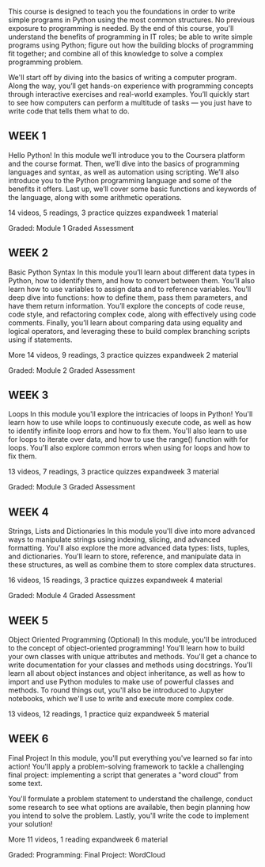 This course is designed to teach you the foundations in order to write simple programs in Python using the most common structures. No previous exposure to programming is needed. By the end of this course, you'll understand the benefits of programming in IT roles; be able to write simple programs using Python; figure out how the building blocks of programming fit together; and combine all of this knowledge to solve a complex programming problem. 

We'll start off by diving into the basics of writing a computer program. Along the way, you’ll get hands-on experience with programming concepts through interactive exercises and real-world examples. You’ll quickly start to see how computers can perform a multitude of tasks — you just have to write code that tells them what to do.


## WEEK 1
Hello Python!
In this module we’ll introduce you to the Coursera platform and the course format. Then, we’ll dive into the basics of programming languages and syntax, as well as automation using scripting. We’ll also introduce you to the Python programming language and some of the benefits it offers. Last up, we’ll cover some basic functions and keywords of the language, along with some arithmetic operations.

14 videos, 5 readings, 3 practice quizzes
expandweek 1 material

Graded: Module 1 Graded Assessment
## WEEK 2
Basic Python Syntax
In this module you’ll learn about different data types in Python, how to identify them, and how to convert between them. You’ll also learn how to use variables to assign data and to reference variables. You’ll deep dive into functions: how to define them, pass them parameters, and have them return information. You’ll explore the concepts of code reuse, code style, and refactoring complex code, along with effectively using code comments. Finally, you’ll learn about comparing data using equality and logical operators, and leveraging these to build complex branching scripts using if statements.

More
14 videos, 9 readings, 3 practice quizzes
expandweek 2 material

Graded: Module 2 Graded Assessment
## WEEK 3
Loops
In this module you'll explore the intricacies of loops in Python! You'll learn how to use while loops to continuously execute code, as well as how to identify infinite loop errors and how to fix them. You'll also learn to use for loops to iterate over data, and how to use the range() function with for loops. You'll also explore common errors when using for loops and how to fix them.

13 videos, 7 readings, 3 practice quizzes
expandweek 3 material

Graded: Module 3 Graded Assessment
## WEEK 4
Strings, Lists and Dictionaries
In this module you'll dive into more advanced ways to manipulate strings using indexing, slicing, and advanced formatting. You'll also explore the more advanced data types: lists, tuples, and dictionaries. You'll learn to store, reference, and manipulate data in these structures, as well as combine them to store complex data structures.

16 videos, 15 readings, 3 practice quizzes
expandweek 4 material

Graded: Module 4 Graded Assessment
## WEEK 5
Object Oriented Programming (Optional)
In this module, you'll be introduced to the concept of object-oriented programming! You'll learn how to build your own classes with unique attributes and methods. You'll get a chance to write documentation for your classes and methods using docstrings. You'll learn all about object instances and object inheritance, as well as how to import and use Python modules to make use of powerful classes and methods. To round things out, you'll also be introduced to Jupyter notebooks, which we'll use to write and execute more complex code.

13 videos, 12 readings, 1 practice quiz
expandweek 5 material

## WEEK 6
Final Project
In this module, you'll put everything you've learned so far into action! You'll apply a problem-solving framework to tackle a challenging final project: implementing a script that generates a "word cloud" from some text.

You'll formulate a problem statement to understand the challenge, conduct some research to see what options are available, then begin planning how you intend to solve the problem. Lastly, you'll write the code to implement your solution!

More
11 videos, 1 reading
expandweek 6 material

Graded: Programming: Final Project: WordCloud
